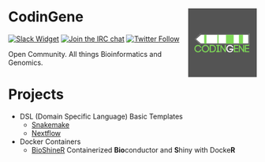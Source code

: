 # CodinGene <a href='https://codingene.github.io'><img src='codingene_logo.png' align="right" height="139" /></a>

<!-- badges: start -->
[![Slack Widget](https://img.shields.io/badge/join-us%20on%20slack-gray.svg?longCache=true&logo=slack&colorB=red)](https://join.slack.com/t/codingene/shared_invite/enQtNTYyMDg1NTYzMjY3LWI3OTY3MmRkM2NiYTc2ZGM5NjJjYjY2YjA3MjBkNzY3MzQ2ZjcxYzkxMmVmZjA2ZDdmNGRiNTg5ODg4MGYzYjM)
[![Join the IRC chat](https://img.shields.io/badge/chat-on_irc-blue.svg)](http://webchat.freenode.net?channels=codingene&uio=d4)
[![Twitter Follow](https://img.shields.io/twitter/follow/codingene.svg?style=social)](https://twitter.com/codingene)
<!-- badges: end -->

Open Community. All things Bioinformatics and Genomics.

# Projects
* DSL (Domain Specific Language) Basic Templates
  * [Snakemake](https://codingene.github.io/snakemake-base/)
  * [Nextflow](https://codingene.github.io/nextflow-base/)
* Docker Containers
  * [BioShineR](https://codingene.github.io/BioShineR/) Containerized **Bio**conductor and **S**hiny with Docke**R**
